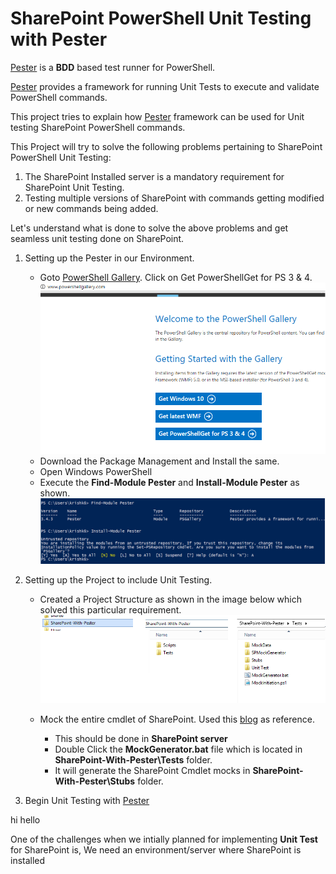 # SharePoint PowerShell Unit Testing with Pester

[Pester][] is a **BDD** based test runner for PowerShell.

[Pester][] provides a framework for running Unit Tests to execute and validate PowerShell commands.

This project tries to explain how [Pester][] framework can be used for Unit testing SharePoint PowerShell commands.

This Project will try to solve the following problems pertaining to SharePoint PowerShell Unit Testing:
1. The SharePoint Installed server is a mandatory requirement for SharePoint Unit Testing. 
2. Testing multiple versions of SharePoint with commands getting modified or new commands being added.

Let's understand what is done to solve the above problems and get seamless unit testing done on SharePoint.

1. Setting up the Pester in our Environment.
   * Goto [PowerShell Gallery][]. Click on Get PowerShellGet for PS 3 & 4.
        ![Powershell Gallery][PowerShellGallerySS]
   * Download the Package Management and Install the same.
   * Open Windows PowerShell
   * Execute the **Find-Module Pester** and **Install-Module Pester** as shown.
        ![Install Pester][InstallPester]

2. Setting up the Project to include Unit Testing.
   * Created a Project Structure as shown in the image below which solved this particular requirement.
        ![Folder Structure][dirStructure]

   * Mock the entire cmdlet of SharePoint. Used this [blog][] as reference.
     * This should be done in **SharePoint server**
     * Double Click the **MockGenerator.bat** file which is located in **SharePoint-With-Pester\Tests** folder.
     * It will generate the SharePoint Cmdlet mocks in **SharePoint-With-Pester\Stubs** folder.

2. Begin Unit Testing with [Pester][]


hi
hello
             

One of the challenges when we intially planned for implementing **Unit Test** for SharePoint is, We need an environment/server where SharePoint is installed 








[Pester]: https://github.com/pester/Pester/wiki
[blog]: https://blogs.msdn.microsoft.com/brian_farnhill/2015/09/27/better-approaches-to-unit-testing-powershell-scripts-that-call-sharepoint-cmdlets/
[PowerShell Gallery]: http://www.powershellgallery.com/
[dirStructure]:https://github.com/kumarsendhi/GitImages/blob/master/SP%20with%20Pester%20Folder%20Structure.png?raw=true
[PowerShellGallerySS]: https://github.com/kumarsendhi/GitImages/blob/master/Powershellgallery.png?raw=true
[InstallPester]: https://github.com/kumarsendhi/GitImages/blob/master/InstallPester.png?raw=true